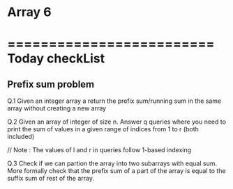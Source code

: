 
# Array 6

=========================
Today checkList
=========================

## Prefix sum problem

Q.1 Given an integer array a return the prefix sum/running sum in the same array without creating a new array



Q.2 Given an array of integer of size n. Answer q queries where you need to print the sum of values in a given range of indices from 1 to r (both included)

// Note : The values of l and r in queries follow 1-based indexing



Q.3 Check if we can partion the array into two subarrays with equal sum. More formally check that the prefix sum of a part of the array is equal to the suffix sum of rest of the array.
